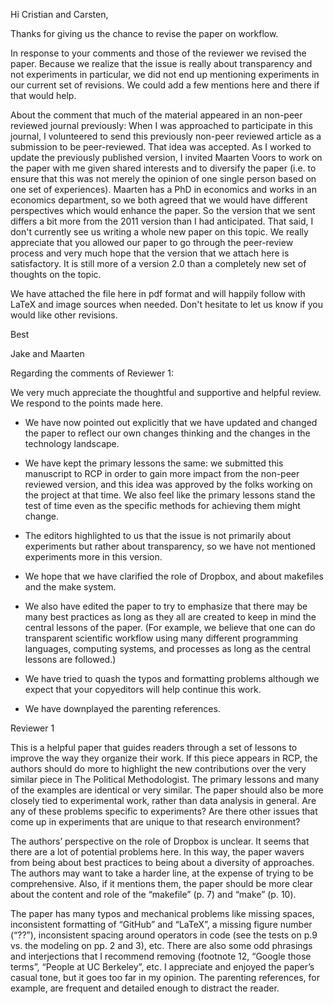 Hi Cristian and Carsten,

Thanks for giving us the chance to revise the paper on workflow.

In response to your comments and those of the reviewer we revised the paper. Because we realize that the issue is really about transparency and not experiments in particular, we did not end up mentioning experiments in our current set of revisions. We could add a few mentions here and there if that would help.

About the comment that much of the material appeared in an non-peer reviewed journal previously: When I was approached to participate in this journal, I volunteered to send this previously non-peer reviewed article as a submission to be peer-reviewed. That idea was accepted. As I worked to update the previously published version, I invited Maarten Voors to work on the paper with me given shared interests and to diversify the paper (i.e. to ensure that this was not merely the opinion of one single person based on one set of experiences). Maarten has a PhD in economics and works in an economics department, so we both agreed that we would have different perspectives which would enhance the paper. So the version that we sent differs a bit more from the 2011 version than I had anticipated. That said, I don't currently see us writing a whole new paper on this topic. We really appreciate that you allowed our paper to go through the peer-review process and very much hope that the version that we attach here is satisfactory. It is still more of a version 2.0 than a completely new set of thoughts on the topic.

We have attached the file here in pdf format and will happily follow with LaTeX and image sources when needed. Don't hesitate to let us know if you would like other revisions.

Best

Jake and Maarten


Regarding the comments of Reviewer 1:

We very much appreciate the thoughtful and supportive and helpful review. We
respond to the points made here.

 - We have now pointed out explicitly that we have updated and changed the paper to reflect our own changes thinking and the changes in the technology landscape.

 - We have kept the primary lessons the same: we submitted this manuscript to RCP in order to gain more impact from the non-peer reviewed version, and this idea was approved by the folks working on the project at that time. We also feel like the primary lessons stand the test of time even as the specific methods for achieving them might change.

 - The editors highlighted to us that the issue is not primarily about experiments but rather about transparency, so we have not mentioned experiments more in this version.

 - We hope that we have clarified the role of Dropbox, and about makefiles and the make system.

 - We also have edited the paper to try to emphasize that there may be many best practices as long as they all are created to keep in mind the central lessons of the paper. (For example, we believe that one can do transparent scientific workflow using many different programming languages, computing systems, and processes as long as the central lessons are followed.)

 - We have tried to quash the typos and formatting problems although we expect that your copyeditors will help continue this work.

 - We have downplayed the parenting references.



Reviewer 1


This is a helpful paper that guides readers through a set of lessons to improve the way they organize their work.  If this piece appears in RCP, the authors should do more to highlight the new contributions over the very similar piece in The Political Methodologist. The primary lessons and many of the examples are identical or very similar. The paper should also be more closely tied to experimental work, rather than data analysis in general.  Are any of these problems specific to experiments?  Are there other issues that come up in experiments that are unique to that research environment?


The authors’ perspective on the role of Dropbox is unclear.  It seems that there are a lot of potential problems here.  In this way, the paper wavers from being about best practices to being about a diversity of approaches.  The authors may want to take a harder line, at the expense of trying to be comprehensive.  Also, if it mentions them, the paper should be more clear about the content and role of the “makefile” (p. 7) and “make” (p. 10).


The paper has many typos and mechanical problems like missing spaces, inconsistent formatting of “GitHub” and “LaTeX”, a missing figure number (“??”), inconsistent spacing around operators in code (see the tests on p.9 vs. the modeling on pp. 2 and 3), etc.  There are also some odd phrasings and interjections that I recommend removing (footnote 12, “Google those terms”, “People at UC Berkeley”, etc.  I appreciate and enjoyed the paper’s  casual tone, but it goes too far in my opinion. The parenting references, for example, are frequent and detailed enough to distract the reader.

